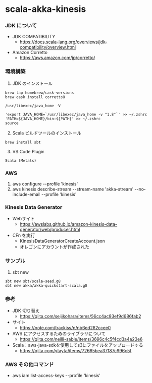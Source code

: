 # scala-akka-kinesis


### JDK について
- JDK COMPATIBILITY
  - https://docs.scala-lang.org/overviews/jdk-compatibility/overview.html
- Amazon Corretto
  - https://aws.amazon.com/jp/corretto/



### 環境構築

1. JDK のインストール
```
brew tap homebrew/cask-versions
brew cask install corretto8

/usr/libexec/java_home -V

'export JAVA_HOME=`/usr/libexec/java_home -v "1.8"`' >> ~/.zshrc 
'PATH=${JAVA_HOME}/bin:${PATH}' >> ~/.zshrc 
source
```

2. Scala ビルドツールのインストール
```
brew install sbt
```

3. VS Code Plugin
```
Scala (Metals)
```


### AWS
1. aws configure --profile 'kinesis'
2. aws kinesis describe-stream --stream-name 'akka-stream' --no-include-email --profile 'kinesis'


### Kinesis Data Generator
- Webサイト
  - https://awslabs.github.io/amazon-kinesis-data-generator/web/producer.html
- CFn を実行
  - KinesisDataGeneratorCreateAccount.json 
  - オレゴンにアカウントが作成された


### サンプル
1. sbt new 
```
sbt new sbt/scala-seed.g8 
sbt new akka/akka-quickstart-scala.g8
```

### 参考
- JDK 切り替え
  - https://qiita.com/seijikohara/items/56cc4ac83ef9d686fab2
- サイト
  - https://note.com/trackiss/n/nb6ed282ccee0
- AWS にアクセスするためのライブラリについて
  - https://qiita.com/neilli-sable/items/3696c4c5f4cd3a4a23e6
- Scala：aws-java-sdkを使用してs3にファイルをアップロードする
  - https://qiita.com/ytayta/items/72665bea37187c996c5f


### AWS その他コマンド
- aws iam list-access-keys  --profile 'kinesis'


